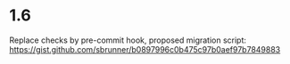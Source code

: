 # 1.6

Replace checks by pre-commit hook, proposed migration script: https://gist.github.com/sbrunner/b0897996c0b475c97b0aef97b7849883
